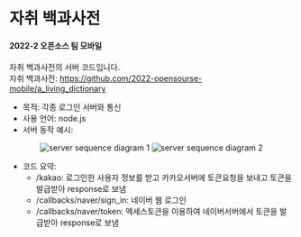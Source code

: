 # 자취 백과사전
#### 2022-2 오픈소스 팀 모바일  
자취 백과사전의 서버 코드입니다.  
자취 백과사전: https://github.com/2022-opensourse-mobile/a_living_dictionary  

  - 목적: 각종 로그인 서버와 통신 
  - 사용 언어: node.js      
  - 서버 동작 예시:     
  
<div align="center">  
  
![server sequence diagram 1](https://user-images.githubusercontent.com/102962030/206472813-09a76a06-a58b-4bd2-8921-357661db0c51.png)
![server sequence diagram 2](https://user-images.githubusercontent.com/102962030/206472820-98665e88-e400-4468-bec2-8aa6faf87fcc.png)
   

</div>  

  
  - 코드 요약: 
    - /kakao: 로그인한 사용자 정보를 받고 카카오서버에 토큰요청을 보내고 토큰을 발급받아 response로 보냄
    - /callbacks/naver/sign_in: 네이버 웹 로그인
    - /callbacks/naver/token: 엑세스토큰을 이용하여 네이버서버에서 토큰을 발급받아 response로 보냄

